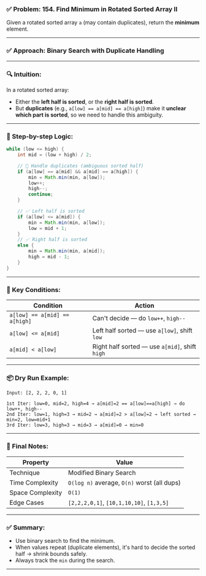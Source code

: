 ### ✅ Problem: **154. Find Minimum in Rotated Sorted Array II**

Given a rotated sorted array `a` (may contain duplicates), return the **minimum** element.

---

### ✅ Approach: **Binary Search with Duplicate Handling**

---

### 🔍 Intuition:

In a rotated sorted array:

* Either the **left half is sorted**, or the **right half is sorted**.
* But **duplicates** (e.g., `a[low] == a[mid] == a[high]`) make it **unclear which part is sorted**, so we need to handle this ambiguity.

---

### 🔁 Step-by-step Logic:

```java
while (low <= high) {
    int mid = (low + high) / 2;

    // 🔄 Handle duplicates (ambiguous sorted half)
    if (a[low] == a[mid] && a[mid] == a[high]) {
        min = Math.min(min, a[low]);
        low++;
        high--;
        continue;
    }

    // ✅ Left half is sorted
    if (a[low] <= a[mid]) {
        min = Math.min(min, a[low]);
        low = mid + 1;
    }
    // ✅ Right half is sorted
    else {
        min = Math.min(min, a[mid]);
        high = mid - 1;
    }
}
```

---

### 📌 Key Conditions:

| Condition                     | Action                                         |
| ----------------------------- | ---------------------------------------------- |
| `a[low] == a[mid] == a[high]` | Can't decide — do `low++`, `high--`            |
| `a[low] <= a[mid]`            | Left half sorted — use `a[low]`, shift `low`   |
| `a[mid] < a[low]`             | Right half sorted — use `a[mid]`, shift `high` |

---

### 📦 Dry Run Example:

```text
Input: [2, 2, 2, 0, 1]

1st Iter: low=0, mid=2, high=4 → a[mid]=2 == a[low]==a[high] → do low++, high--
2nd Iter: low=1, high=3 → mid=2 → a[mid]=2 > a[low]=2 → left sorted → min=2, low=mid+1
3rd Iter: low=3, high=3 → mid=3 → a[mid]=0 → min=0
```

---

### 🧠 Final Notes:

| Property         | Value                                       |
| ---------------- | ------------------------------------------- |
| Technique        | Modified Binary Search                      |
| Time Complexity  | `O(log n)` average, `O(n)` worst (all dups) |
| Space Complexity | `O(1)`                                      |
| Edge Cases       | `[2,2,2,0,1]`, `[10,1,10,10]`, `[1,3,5]`    |

---

### ✅ Summary:

* Use binary search to find the minimum.
* When values repeat (duplicate elements), it's hard to decide the sorted half → shrink bounds safely.
* Always track the `min` during the search.

---
